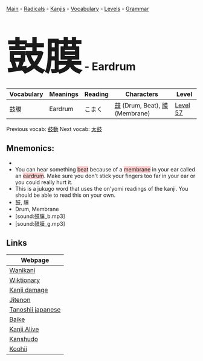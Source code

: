 <style> bigfont {font-size: 100px}</style>
[Main](../README.md) -
[Radicals](../radicals.md) -
[Kanjis](../kanjis.md) -
[Vocabulary](../vocabulary.md) -
[Levels](../levels.md) -
[Grammar](../grammar.md)
# <bigfont> 鼓膜</bigfont> - Eardrum 

| Vocabulary | Meanings | Reading | Characters | Level |
| --- | --- | --- | --- | --- |
| 鼓膜 | Eardrum | こまく |  [鼓](../kanjis/鼓.md) (Drum, Beat), [膜](../kanjis/膜.md) (Membrane) | [Level 57](../levels/wk_level57.md) |

Previous vocab: [鼓動](鼓動.md) Next vocab: [太鼓](太鼓.md) 

## Mnemonics:

* 
* You can hear something <span style="background-color:#ffcccb"> beat</span> because of a <span style="background-color:#ffcccb"> membrane</span> in your ear called an <span style="background-color:#ffcccb"> eardrum</span>. Make sure you don't stick your fingers too far in your ear or you could really hurt it. 
* This is a jukugo word that uses the on'yomi readings of the kanji. You should be able to read this on your own.
* 鼓, 膜
* Drum, Membrane
* [sound:鼓膜_b.mp3]
* [sound:鼓膜_g.mp3]


## Links 

| Webpage |
| --- |
| [Wanikani          ](https://www.wanikani.com/kanji/鼓膜) |
| [Wiktionary        ](https://en.wiktionary.org/wiki/鼓膜) |
| [Kanji damage      ](http://www.kanjidamage.com/kanji/search?utf8=✓&q=鼓膜) |
| [Jitenon           ](https://jitenon.com/kanji/鼓膜) |
| [Tanoshii japanese ](https://www.tanoshiijapanese.com/dictionary/kanji.cfm?k=鼓膜) |
| [Baike             ](https://baike.baidu.com/item/鼓膜) |
| [Kanji Alive       ](https://app.kanjialive.com/鼓膜) |
| [Kanshudo          ](https://www.kanshudo.com/searchmn?q=鼓膜) |
| [Koohii            ](https://kanji.koohii.com/study/kanji/鼓膜) |
